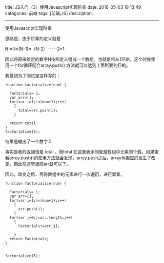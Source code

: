 title:  JS入门（3）使用Javascript实现阶乘
date: 2016-05-03  19:13:49 
categories: 前端
tags: [前端,JS] 
description: 

---
使用Javascript实现阶乘

思路是，由于阶乘的定义就是

N!=N×(N-1)×（N-2）-----2×1

因此将原来给定的数字N按照定义组成一个数组，也就是将从1开始，这个时候使用一个for循环配合array.push() 方法就可以达到上面所要的目的。
<!--more-->
我最初为了测试是这样写的：
	
	function factorialize(num) {
	  
	  Factorials= 1;
	  var arr=[];
	  for(var i=1;i<(num+1);i++)
	    {
	      total=arr.push(i);
	    }
	
	  return total
	}
	factorialize(5);


结果是输出了一个数字 5.

事实是我的返回值是 total ，而total 在这里表示的就是数组中元素的个数。如果查看array.push()的使用方法就会发现，array.push之后，array也相应的发生了改变，因此在这里返回arr就可以了。

因此，改变之后，再将数组中的元素进行一次遍历，进行累乘。

	
	function factorialize(num) {
	  
	  Factorials= 1;
	  var arr=[];
	  for(var i=1;i<(num+1);i++)
	    {
	      arr.push(i);
	    }
	  for(var j=0;j<arr.length;j++)
	    {
	      Factorials*=arr[j];
	      
	    }
	  return Factorials;
	}
	
	
	factorialize(5);
